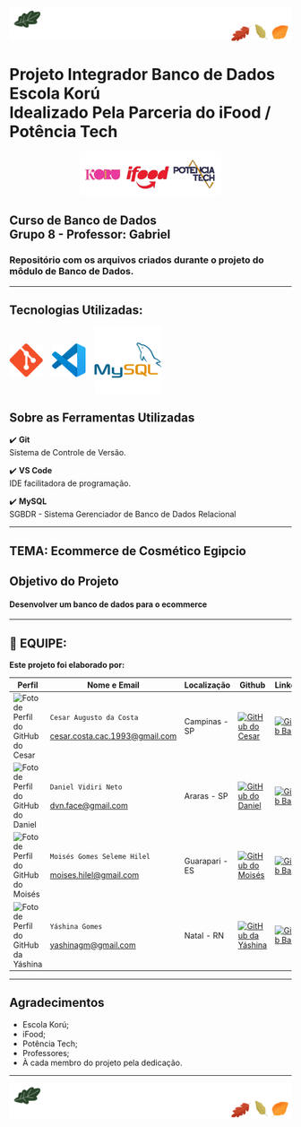 ![Green Retro Vintage Oak Tree Logo (Capa para Facebook) (1640 × 200 px)](images/capa_face.png)

# Projeto Integrador Banco de Dados <br> Escola Korú <br> Idealizado Pela Parceria do iFood / Potência Tech

<div align="center">
  <img src="images/logo_idealizadores_koru_ifood_potencia_tech.png" alt="Logo dos Idealizadores - Escola Koru em Parceria com iFood - Potência Tech" width="50%">
</div>

## Curso de Banco de Dados <br> Grupo 8 - Professor: Gabriel

### Repositório com os arquivos criados durante o projeto do môdulo de Banco de Dados.

---

## **Tecnologias Utilizadas:**

<div style="display: inline_block">
  <img align="center" alt="icone-GIT" height="60" src="https://github.com/devicons/devicon/blob/master/icons/git/git-original.svg">
  &nbsp;&nbsp;
  <img align="center" alt="icone-VS-CODE" height="60" src="https://github.com/devicons/devicon/blob/master/icons/vscode/vscode-original.svg">
  &nbsp;&nbsp;
  <img align="center" alt="icone-MySQL" height="120" src="https://github.com/devicons/devicon/blob/master/icons/mysql/mysql-original-wordmark.svg">
  &nbsp;&nbsp;
</div>

## Sobre as Ferramentas Utilizadas

:heavy_check_mark: <b>Git</b><br>
Sistema de Controle de Versão.<br>

:heavy_check_mark: <b>VS Code</b><br>
IDE facilitadora de programação.<br>

:heavy_check_mark: <b>MySQL</b><br>
SGBDR - Sistema Gerenciador de Banco de Dados Relacional<br>

---

## **TEMA**: Ecommerce de Cosmético Egipcio

## Objetivo do Projeto

#### Desenvolver um banco de dados para o ecommerce

---

## :handshake: **EQUIPE:**

<b>Este projeto foi elaborado por:</b>

| Perfil                                                                                                              | Nome e Email                                                   | Localização    | Github                                                                                                                                                                                     | Linkedin                                                                                                                                                               |
| ------------------------------------------------------------------------------------------------------------------- | -------------------------------------------------------------- | -------------- | ------------------------------------------------------------------------------------------------------------------------------------------------------------------------------------------ | ---------------------------------------------------------------------------------------------------------------------------------------------------------------------- |
| <img width="100" alt="Foto de Perfil do GitHub do Cesar" src="https://avatars.githubusercontent.com/u/100310865">   | `Cesar Augusto da Costa`<br><br>cesar.costa.cac.1993@gmail.com | Campinas - SP  | <a href="https://github.com/cesar-augusto-costa"> <img height="30" alt="GitHub do Cesar" src="https://img.shields.io/badge/-Github-000?style=flat-square&logo=Github&logoColor=white"></a> | [![Github Badge](https://img.shields.io/badge/LinkedIn-0077B5?style=for-the-badge&logo=linkedin&logoColor=white)](https://www.linkedin.com/in/cesar-augusto-costa/)    |
| <img width="100" alt="Foto de Perfil do GitHub do Daniel" src="https://avatars.githubusercontent.com/u/76978773">   | `Daniel Vidiri Neto`<br><br>dvn.face@gmail.com                 | Araras - SP    | <a href="https://github.com/dvidirin"> <img height="30" alt="GitHub do Daniel" src="https://img.shields.io/badge/-Github-000?style=flat-square&logo=Github&logoColor=white"></a>           | [![Github Badge](https://img.shields.io/badge/LinkedIn-0077B5?style=for-the-badge&logo=linkedin&logoColor=white)](https://www.linkedin.com/in/dvneto/)                 |
| <img width="100" alt="Foto de Perfil do GitHub do Moisés" src="https://avatars.githubusercontent.com/u/133283977">  | `Moisés Gomes Seleme Hilel`<br><br>moises.hilel@gmail.com      | Guarapari - ES | <a href="https://github.com/moiseshilel"> <img height="30" alt="GitHub do Moisés" src="https://img.shields.io/badge/-Github-000?style=flat-square&logo=Github&logoColor=white"></a>        | [![Github Badge](https://img.shields.io/badge/LinkedIn-0077B5?style=for-the-badge&logo=linkedin&logoColor=white)](https://www.linkedin.com/in/mhilel-developer/)       |
| <img width="100" alt="Foto de Perfil do GitHub da Yáshina" src="https://avatars.githubusercontent.com/u/104529856"> | `Yáshina Gomes`<br><br>yashinagm@gmail.com                     | Natal - RN     | <a href="https://github.com/YashinaGomes"> <img height="30" alt="GitHub da Yáshina" src="https://img.shields.io/badge/-Github-000?style=flat-square&logo=Github&logoColor=white"></a>      | [![Github Badge](https://img.shields.io/badge/LinkedIn-0077B5?style=for-the-badge&logo=linkedin&logoColor=white)](https://www.linkedin.com/in/y%C3%A1shina-gomes-dev/) |

---

## Agradecimentos

- Escola Korú;
- iFood;
- Potência Tech;
- Professores;
- À cada membro do projeto pela dedicação.

---

![Green Retro Vintage Oak Tree Logo (Capa para Facebook) (1640 × 200 px)](images/capa_face.png)
